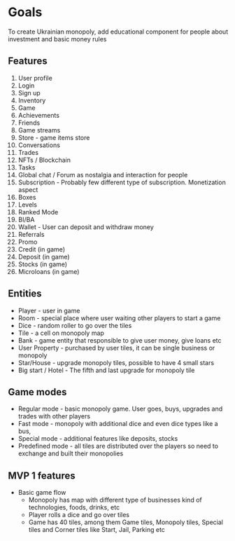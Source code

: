 # Goals

To create Ukrainian monopoly, add educational component
for people about investment and basic money rules

## Features

1. User profile
2. Login
3. Sign up
4. Inventory
5. Game
6. Achievements
7. Friends
8. Game streams
9. Store - game items store
10. Conversations
11. Trades
12. NFTs / Blockchain
13. Tasks
14. Global chat / Forum as nostalgia and interaction for people
15. Subscription - Probably few different type of subscription. Monetization aspect
16. Boxes
17. Levels
18. Ranked Mode
19. BI/BA
20. Wallet - User can deposit and withdraw money
21. Referrals
22. Promo 
23. Credit (in game)
24. Deposit (in game)
25. Stocks (in game)
26. Microloans (in game)

## Entities
* Player - user in game
* Room - special place where user waiting other players to start a game
* Dice - random roller to go over the tiles
* Tile - a cell on monopoly map
* Bank - game entity that responsible to give user money, give loans etc
* User Property - purchased by user tiles, it can be single business or monopoly
* Star/House - upgrade monopoly tiles, possible to have 4 small stars
* Big  start / Hotel - The fifth and last upgrade for monopoly tile

## Game modes
* Regular mode - basic monopoly game. User goes, buys, upgrades and trades with other players
* Fast mode - monopoly with additional dice and even dice types like a bus,
* Special mode - additional features like deposits, stocks
* Predefined mode - all tiles are distributed over the players so need to exchange and built their monopolies 

## MVP 1 features

* Basic game flow
  * Monopoly has map with different type of businesses kind of technologies, foods, drinks, etc
  * Player rolls a dice and go over tiles
  * Game has 40 tiles, among them Game tiles, Monopoly tiles, Special tiles and Corner tiles like Start, Jail, Parking etc

